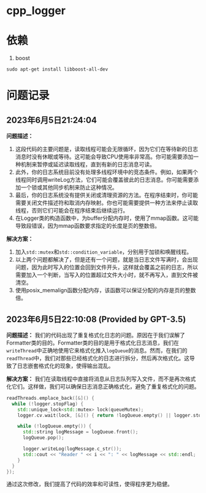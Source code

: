 # cpp_logger

# 依赖
1. boost
```
sudo apt-get install libboost-all-dev
```

# 问题记录

## 2023年6月5日21:24:04

**问题描述：**
1. 这段代码的主要问题是，读取线程可能会无限循环，因为它们在等待新的日志消息时没有休眠或等待。这可能会导致CPU使用率非常高。你可能需要添加一种机制来暂停或延迟读取线程，直到有新的日志消息可读。
2. 此外，你的日志系统目前没有处理多线程环境中的竞态条件。例如，如果两个线程同时调用writeLog方法，它们可能会覆盖彼此的日志消息。你可能需要添加一个锁或其他同步机制来防止这种情况。
3. 最后，你的日志系统没有提供关闭或清理资源的方法。在程序结束时，你可能需要关闭文件描述符和取消内存映射。你也可能需要提供一种方法来停止读取线程，否则它们可能会在程序结束后继续运行。
4. 在Logger类的构造函数中，为buffer分配内存时，使用了mmap函数。这可能导致段错误，因为mmap函数要求指定的长度是页的整数倍。

**解决方案：**
1. 加入`std::mutex`和`std::condition_variable`，分别用于加锁和唤醒线程。
2. 以上两个问题都解决了，但是还有一个问题，就是当日志文件写满时，会出现问题，因为此时写入的位置会回到文件开头，这样就会覆盖之前的日志，所以需要加入一个判断，当写入的位置超过文件大小时，就不再写入，直到文件被清空。
3. 使用posix_memalign函数分配内存，该函数可以保证分配的内存是页的整数倍。


## 2023年6月5日22:10:08 (Provided by GPT-3.5)

**问题描述：**
我们的代码出现了重复格式化日志的问题。原因在于我们误解了Formatter类的目的。Formatter类的目的是用于格式化日志消息，我们在`writeThread`中正确地使用它来格式化推入`logQueue`的消息。然而，在我们的`readThread`中，我们对那些已经格式化的日志进行拆分，然后再次格式化。这导致了日志嵌套格式化的现象，使得输出混乱。

**解决方案：**
我们在读取线程中直接将消息从日志队列写入文件，而不是再次格式化它们。这样做，我们可以确保日志消息正确格式化，避免了重复格式化的问题。

```cpp
readThreads.emplace_back([&]() {
  while (!logger.stopFlag) {
    std::unique_lock<std::mutex> lock(queueMutex);
    logger.cv.wait(lock, [&]() { return !logQueue.empty() || logger.stopFlag; });

    while (!logQueue.empty()) {
      std::string logMessage = logQueue.front();
      logQueue.pop();

      logger.writeLog(logMessage.c_str());
      std::cout << "Reader " << i << ": " << logMessage << std::endl;
    }
  }
});
```

通过这次修改，我们提高了代码的效率和可读性，使得程序更为稳健。